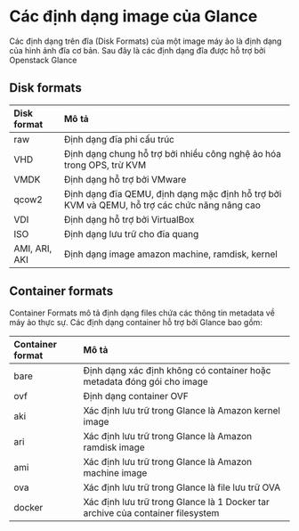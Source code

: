 # Các định dạng image của Glance

Các định dạng trên đĩa (Disk Formats) của một image máy ảo là định dạng của hình ảnh đĩa cơ bản. Sau đây là các định dạng đĩa được hỗ trợ bởi Openstack Glance

## Disk formats

|Disk format|Mô tả|
|:-|:-|
|raw|Định dạng đĩa phi cấu trúc|
|VHD|Định dạng chung hỗ trợ bởi nhiều công nghệ ảo hóa trong OPS, trừ KVM|
|VMDK|Định dạng hỗ trợ bởi VMware|
|qcow2|Định dạng đĩa QEMU, định dạng mặc định hỗ trợ bởi KVM và QEMU, hỗ trợ các chức năng nâng cao|
|VDI|Định dạng hỗ trợ bởi VirtualBox|
|ISO|Định dạng lưu trữ cho đĩa quang|
|AMI, ARI, AKI|Định dạng image amazon machine, ramdisk, kernel|

## Container formats

Container Formats mô tả định dạng files chứa các thông tin metadata về máy ảo thực sự. Các định dạng container hỗ trợ bởi Glance bao gồm:

|Container format|Mô tả|
|:-|:-|
|bare|Định dạng xác định không có container hoặc metadata đóng gói cho image|
|ovf|Định dạng container OVF|
|aki|Xác định lưu trữ trong Glance là Amazon kernel image|
|ari|Xác định lưu trữ trong Glance là Amazon ramdisk image|
|ami|Xác định lưu trữ trong Glance là Amazon machine image|
|ova|Xác định lưu trữ trong Glance là file lưu trữ OVA|
|docker|Xác định lưu trữ trong Glance là 1 Docker tar archive của container filesystem|